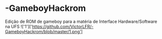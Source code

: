 # -GameboyHackrom
Edição de ROM de gameboy para a matéria de Interface Hardware/Software na UFS
!['1']['https://github.com/VictorLFR/-GameboyHackrom/blob/master/1.png']
